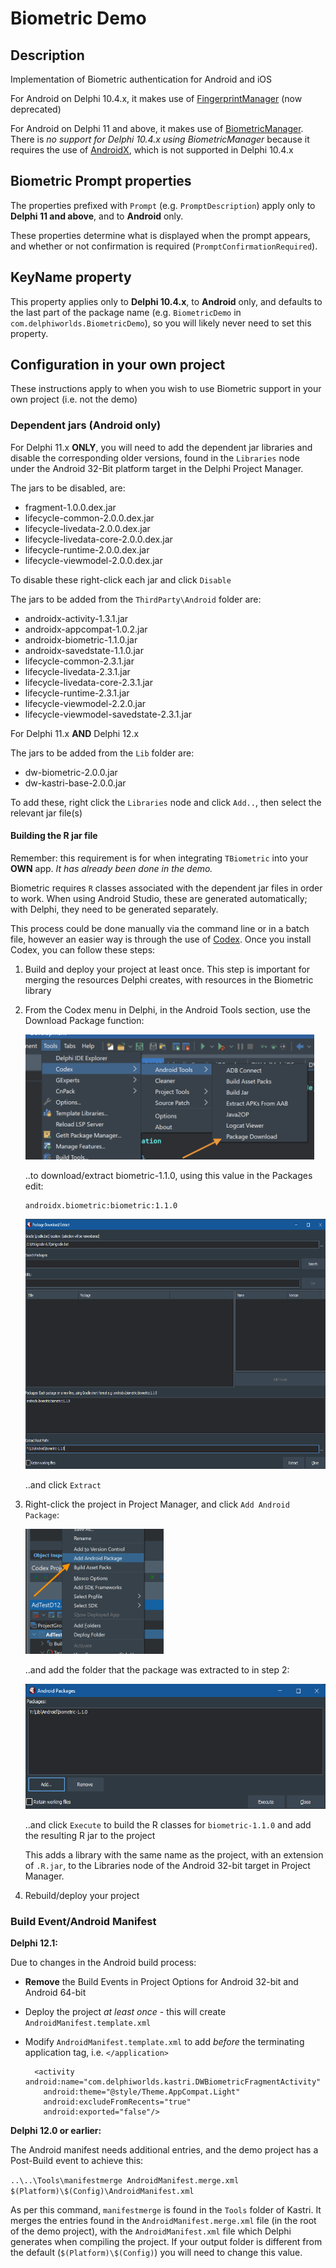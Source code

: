 # Biometric Demo

## Description

Implementation of Biometric authentication for Android and iOS

For Android on Delphi 10.4.x, it makes use of [FingerprintManager](https://developer.android.com/reference/android/hardware/fingerprint/FingerprintManager) (now deprecated)

For Android on Delphi 11 and above, it makes use of [BiometricManager](https://developer.android.com/reference/android/hardware/biometrics/BiometricManager). There is _no support for Delphi 10.4.x using BiometricManager_ because it requires the use of [AndroidX](https://developer.android.com/jetpack/androidx), which is not supported in Delphi 10.4.x 

## Biometric Prompt properties

The properties prefixed with `Prompt` (e.g. `PromptDescription`) apply only to **Delphi 11 and above**, and to **Android** only. 

These properties determine what is displayed when the prompt appears, and whether or not confirmation is required (`PromptConfirmationRequired`).

## KeyName property

This property applies only to **Delphi 10.4.x**, to **Android** only, and defaults to the last part of the package name (e.g. `BiometricDemo` in `com.delphiworlds.BiometricDemo`), so you will likely never need to set this property.

## Configuration in your own project

These instructions apply to when you wish to use Biometric support in your own project (i.e. not the demo)

### Dependent jars (Android only)

For Delphi 11.x **ONLY**, you will need to add the dependent jar libraries and disable the corresponding older versions, found in the `Libraries` node under the Android 32-Bit platform target in the Delphi Project Manager.

The jars to be disabled, are:

* fragment-1.0.0.dex.jar
* lifecycle-common-2.0.0.dex.jar
* lifecycle-livedata-2.0.0.dex.jar
* lifecycle-livedata-core-2.0.0.dex.jar
* lifecycle-runtime-2.0.0.dex.jar
* lifecycle-viewmodel-2.0.0.dex.jar

To disable these right-click each jar and click `Disable`

The jars to be added from the `ThirdParty\Android` folder are:

* androidx-activity-1.3.1.jar
* androidx-appcompat-1.0.2.jar
* androidx-biometric-1.1.0.jar
* androidx-savedstate-1.1.0.jar
* lifecycle-common-2.3.1.jar
* lifecycle-livedata-2.3.1.jar
* lifecycle-livedata-core-2.3.1.jar
* lifecycle-runtime-2.3.1.jar
* lifecycle-viewmodel-2.2.0.jar
* lifecycle-viewmodel-savedstate-2.3.1.jar

For Delphi 11.x **AND** Delphi 12.x

The jars to be added from the `Lib` folder are:

* dw-biometric-2.0.0.jar
* dw-kastri-base-2.0.0.jar

To add these, right click the `Libraries` node and click `Add..`, then select the relevant jar file(s)

#### Building the R jar file

Remember: this requirement is for when integrating `TBiometric` into your **OWN** app. *It has already been done in the demo.*

Biometric requires `R` classes associated with the dependent jar files in order to work. When using Android Studio, these are generated automatically; with Delphi, they need to be generated separately. 

This process could be done manually via the command line or in a batch file, however an easier way is through the use of [Codex](https://github.com/DelphiWorlds/Codex). Once you install Codex, you can follow these steps:

1. Build and deploy your project at least once. This step is important for merging the resources Delphi creates, with resources in the Biometric library
2. From the Codex menu in Delphi, in the Android Tools section, use the Download Package function:

   <img src="./Screenshots/CodexPackageDownload.png" alt="Codex Package Download" height="200">
   
   ..to download/extract biometric-1.1.0, using this value in the Packages edit:

   ```
   androidx.biometric:biometric:1.1.0
   ```

   <img src="./Screenshots/PackageDownloadBiometric.png" alt="Package Download Biometric" height="400">
   
   ..and click `Extract`

3. Right-click the project in Project Manager, and click `Add Android Package`:
   
   <img src="./Screenshots/CodexAddAndroidPackageMenu.png" alt="Codex Add Android Package Menu" height="200">

   ..and add the folder that the package was extracted to in step 2:
   
   <img src="./Screenshots/CodexAddAndroidPackage.png" alt="Codex Add Android Package" height="200">

   ..and click `Execute` to build the R classes for `biometric-1.1.0` and add the resulting R jar to the project

   This adds a library with the same name as the project, with an extension of `.R.jar`, to the Libraries node of the Android 32-bit target in Project Manager.
   
4. Rebuild/deploy your project 


### Build Event/Android Manifest

**Delphi 12.1:**

Due to changes in the Android build process:

* **Remove** the Build Events in Project Options for Android 32-bit and Android 64-bit 
* Deploy the project *at least once* - this will create `AndroidManifest.template.xml`
* Modify `AndroidManifest.template.xml` to add *before* the terminating application tag, i.e. `</application>`

  ```
    <activity android:name="com.delphiworlds.kastri.DWBiometricFragmentActivity" 
      android:theme="@style/Theme.AppCompat.Light" 
      android:excludeFromRecents="true" 
      android:exported="false"/>
  ```

**Delphi 12.0 or earlier:**

The Android manifest needs additional entries, and the demo project has a Post-Build event to achieve this:

`..\..\Tools\manifestmerge AndroidManifest.merge.xml $(Platform)\$(Config)\AndroidManifest.xml`

As per this command, `manifestmerge` is found in the `Tools` folder of Kastri. It merges the entries found in the `AndroidManifest.merge.xml` file (in the root of the demo project), with the `AndroidManifest.xml` file which Delphi generates when compiling the project. If your output folder is different from the default (`$(Platform)\$(Config)`) you will need to change this value.










